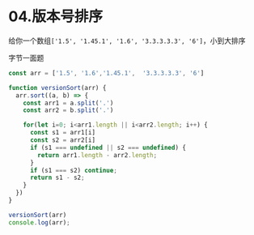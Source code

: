 # 04.版本号排序

给你一个数组`['1.5', '1.45.1', '1.6', '3.3.3.3.3', '6']`，小到大排序

字节一面题

```js
const arr = ['1.5', '1.6','1.45.1',  '3.3.3.3.3', '6']

function versionSort(arr) {
  arr.sort((a, b) => {
    const arr1 = a.split('.')
    const arr2 = b.split('.')

    for(let i=0; i<arr1.length || i<arr2.length; i++) {
      const s1 = arr1[i]
      const s2 = arr2[i]
      if (s1 === undefined || s2 === undefined) {
        return arr1.length - arr2.length;
      }
      if (s1 === s2) continue;
      return s1 - s2;
    }
  })
}

versionSort(arr)
console.log(arr);
```